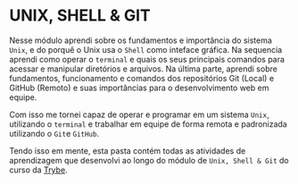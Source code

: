 # UNIX, SHELL & GIT

Nesse módulo aprendi sobre os fundamentos e importância do sistema `Unix`, e do porquê o Unix usa o `Shell` como inteface gráfica. Na sequencia aprendi como operar o `terminal` e quais os seus principais comandos para acessar e manipular diretórios e arquivos. Na última parte, aprendi sobre fundamentos, funcionamento e comandos dos repositórios Git (Local) e GitHub (Remoto) e suas importâncias para o desenvolvimento web em equipe.

Com isso me tornei capaz de operar e programar em um sistema `Unix`, utilizando o `terminal` e trabalhar em equipe de forma remota e padronizada utilizando o `Git`e `GitHub`.

Tendo isso em mente, esta pasta contém todas as atividades de aprendizagem que desenvolvi ao longo do módulo de `Unix, Shell & Git` do curso da [Trybe](https://www.betrybe.com/).